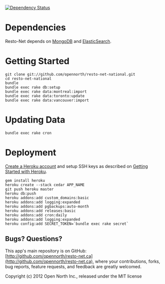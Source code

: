 [![Dependency Status](https://gemnasium.com/opennorth/resto-net.png)](https://gemnasium.com/opennorth/resto-net)

# Dependencies

Resto-Net depends on [MongoDB](http://www.mongodb.org/) and [ElasticSearch](http://www.elasticsearch.org/).

# Getting Started

    git clone git://github.com/opennorth/resto-net-national.git
    cd resto-net-national
    bundle
    bundle exec rake db:setup
    bundle exec rake data:montreal:import
    bundle exec rake data:toronto:update
    bundle exec rake data:vancouver:import

# Updating Data

    bundle exec rake cron

# Deployment

[Create a Heroku account](http://heroku.com/signup) and setup SSH keys as described on [Getting Started with Heroku](http://devcenter.heroku.com/articles/quickstart).

    gem install heroku
    heroku create --stack cedar APP_NAME
    git push heroku master
    heroku db:push
    heroku addons:add custom_domains:basic
    heroku addons:add logging:expanded
    heroku addons:add pgbackups:auto-month
    heroku addons:add releases:basic
    heroku addons:add cron:daily
    heroku addons:add logging:expanded
    heroku config:add SECRET_TOKEN=`bundle exec rake secret`

## Bugs? Questions?

This app's main repository is on GitHub: [http://github.com/opennorth/resto-net.ca](http://github.com/opennorth/resto-net.ca), where your contributions, forks, bug reports, feature requests, and feedback are greatly welcomed.

Copyright (c) 2012 Open North Inc., released under the MIT license
